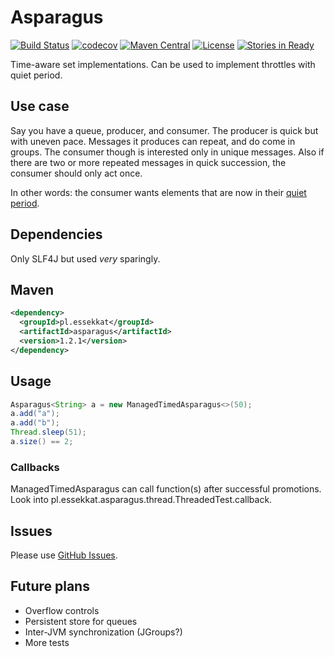 # Asparagus
[![Build Status](https://travis-ci.org/ekamil/asparagus.svg)](https://travis-ci.org/ekamil/asparagus)
[![codecov](https://codecov.io/gh/ekamil/asparagus/branch/main/graph/badge.svg)](https://codecov.io/gh/ekamil/asparagus)
[![Maven Central](https://img.shields.io/maven-central/v/pl.essekkat/asparagus.svg)](http://search.maven.org/#search%7Cga%7C1%7Cg%3A%22pl.essekkat%22%20AND%20a%3A%22asparagus%22)
[![License](https://img.shields.io/github/license/ekamil/asparagus.svg)](http://ekamil.mit-license.org/)
[![Stories in Ready](https://badge.waffle.io/ekamil/asparagus.svg?label=ready&title=Ready)](http://waffle.io/ekamil/asparagus)

Time-aware set implementations. Can be used to implement throttles with quiet period.

## Use case

Say you have a queue, producer, and consumer. The producer is quick but with uneven pace.
Messages it produces can repeat, and do come in groups.
The consumer though is interested only in unique messages.
Also if there are two or more repeated messages in quick succession, the consumer should only act once.

In other words: the consumer wants elements that are now in their [quiet period](http://jenkins-ci.org/content/quiet-period-feature).

## Dependencies

Only SLF4J but used *very* sparingly.

## Maven

~~~ xml
<dependency>
  <groupId>pl.essekkat</groupId>
  <artifactId>asparagus</artifactId>
  <version>1.2.1</version>
</dependency>
~~~

## Usage

~~~~ java
Asparagus<String> a = new ManagedTimedAsparagus<>(50);
a.add("a");
a.add("b");
Thread.sleep(51);
a.size() == 2;
~~~~

### Callbacks

ManagedTimedAsparagus can call function(s) after successful promotions.
Look into pl.essekkat.asparagus.thread.ThreadedTest.callback.

## Issues

Please use [GitHub Issues](https://github.com/ekamil/asparagus/issues).

## Future plans

 * Overflow controls
 * Persistent store for queues
 * Inter-JVM synchronization (JGroups?)
 * More tests
